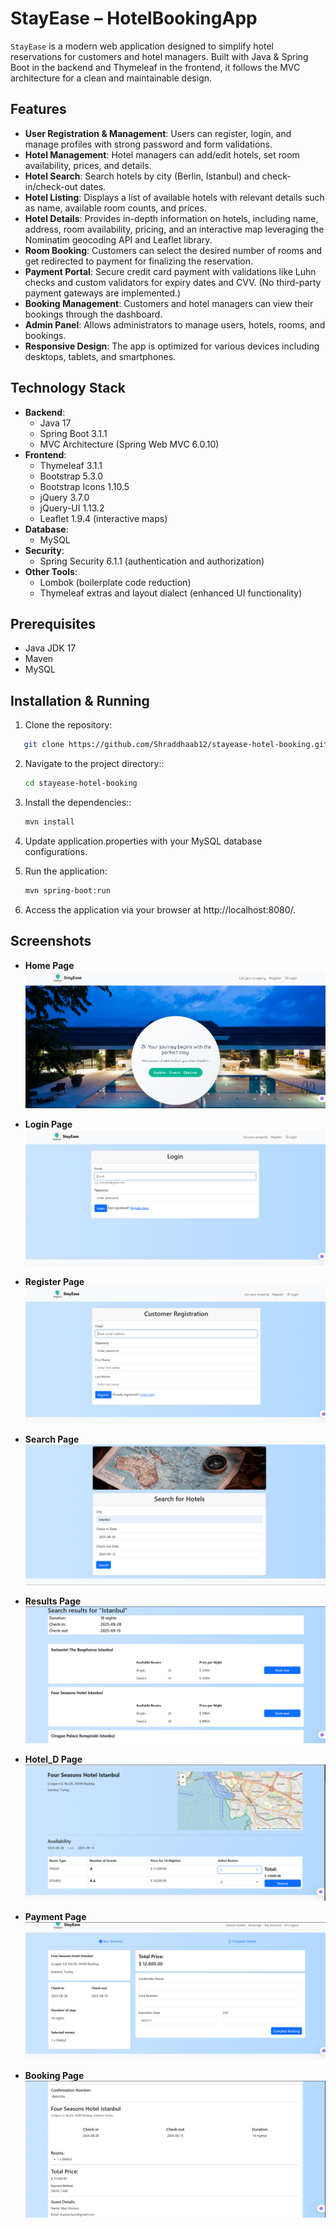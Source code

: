 # StayEase – HotelBookingApp

`StayEase` is a modern web application designed to simplify hotel reservations for customers and hotel managers. Built with Java & Spring Boot in the backend and Thymeleaf in the frontend, it follows the MVC architecture for a clean and maintainable design.

## Features

- **User Registration & Management**: Users can register, login, and manage profiles with strong password and form validations.
- **Hotel Management**: Hotel managers can add/edit hotels, set room availability, prices, and details.
- **Hotel Search**: Search hotels by city (Berlin, Istanbul) and check-in/check-out dates.
- **Hotel Listing**: Displays a list of available hotels with relevant details such as name, available room counts, and prices.
- **Hotel Details**: Provides in-depth information on hotels, including name, address, room availability, pricing, and an interactive map leveraging the Nominatim geocoding API and Leaflet library.
- **Room Booking**: Customers can select the desired number of rooms and get redirected to payment for finalizing the reservation.
- **Payment Portal**: Secure credit card payment with validations like Luhn checks and custom validators for expiry dates and CVV. (No third-party payment gateways are implemented.)
- **Booking Management**: Customers and hotel managers can view their bookings through the dashboard.
- **Admin Panel**: Allows administrators to manage users, hotels, rooms, and bookings.
- **Responsive Design**: The app is optimized for various devices including desktops, tablets, and smartphones.

## Technology Stack

- **Backend**:
  - Java 17
  - Spring Boot 3.1.1
  - MVC Architecture (Spring Web MVC 6.0.10)
- **Frontend**:
  - Thymeleaf 3.1.1
  - Bootstrap 5.3.0
  - Bootstrap Icons 1.10.5
  - jQuery 3.7.0
  - jQuery-UI 1.13.2
  - Leaflet 1.9.4 (interactive maps)
- **Database**:
  - MySQL
- **Security**:
  - Spring Security 6.1.1 (authentication and authorization)
- **Other Tools**:
  - Lombok (boilerplate code reduction)
  - Thymeleaf extras and layout dialect (enhanced UI functionality)

## Prerequisites

- Java JDK 17
- Maven
- MySQL

## Installation & Running

1. Clone the repository:
```bash
   git clone https://github.com/Shraddhaab12/stayease-hotel-booking.git

   ```
   
2. Navigate to the project directory::
   ```bash
   cd stayease-hotel-booking
   ```
   
3. Install the dependencies::
   ```bash
   mvn install
   ```
   
4. Update application.properties with your MySQL database configurations.
   
6. Run the application:
   ```bash
   mvn spring-boot:run
   ```
   
7. Access the application via your browser at http://localhost:8080/.

## Screenshots

- **Home Page**
  ![Home Page](screenshots/home.png)

- **Login Page**
  ![Login Page](screenshots/login.png)

- **Register Page**
  ![Register Page](screenshots/register.png)

- **Search Page**
  ![Search Page](screenshots/search.png)

- **Results Page**
  ![Results Page](screenshots/hotelResults.png)

- **Hotel_D Page**
  ![Hotel_D Page](screenshots/hotelDetails.png)

- **Payment Page**
  ![Payment Page](screenshots/payment.png)

- **Booking Page**
  ![Booking Page](screenshots/booking.png)




